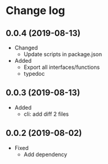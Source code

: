# Change log

## 0.0.4 (2019-08-13)

* Changed
  * Update scripts in package.json
* Added
  * Export all interfaces/functions
  * typedoc

## 0.0.3 (2019-08-13)

* Added
  * cli: add diff 2 files

## 0.0.2 (2019-08-02)

* Fixed
  * Add dependency
